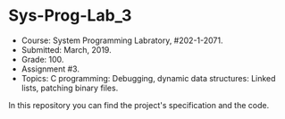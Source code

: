 # Sys-Prog-Lab_3

* Course:  System Programming Labratory, #202-1-2071.
* Submitted: March, 2019.
* Grade: 100.
* Assignment #3.
* Topics: C programming: Debugging, dynamic data structures: Linked lists, patching binary files.

In this repository you can find the project's specification and the code.
